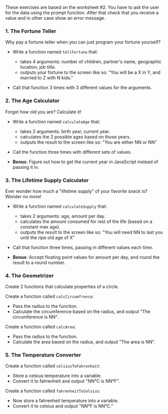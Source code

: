 These exercises are based on the worksheet #2. You have to ask the user for the data using the prompt function. After that check that you receive a value and in other case show an error message.

### 1. The Fortune Teller

Why pay a fortune teller when you can just program your fortune yourself?

- Write a function named `tellFortune`
  that:

  - takes 4 arguments: number of children, partner's name, geographic location, job title.
  - outputs your fortune to the screen like so: "You will be a X in Y, and married to Z with N kids."

- Call that function 3 times with 3 different values for the arguments.

### 2. The Age Calculator

Forgot how old you are? Calculate it!

- Write a function named `calculateAge`
  that:

  - takes 2 arguments: birth year, current year.
  - calculates the 2 possible ages based on those years.
  - outputs the result to the screen like so: "You are either NN or NN"

- Call the function three times with different sets of values.

- **Bonus**: Figure out how to get the current year in JavaScript instead of passing it in.

### 3. The Lifetime Supply Calculator

Ever wonder how much a "lifetime supply" of your favorite snack is? Wonder no more!

- Write a function named `calculateSupply`
  that:

  - takes 2 arguments: age, amount per day.
  - calculates the amount consumed for rest of the life (based on a constant max age).
  - outputs the result to the screen like so: "You will need NN to last you until the ripe old age of X"

- Call that function three times, passing in different values each time.

- **Bonus**: Accept floating point values for amount per day, and round the result to a round number.

### 4. The Geometrizer

Create 2 functions that calculate properties of a circle.

Create a function called `calcCircumfrence`:

- Pass the radius to the function.
- Calculate the circumference based on the radius, and output "The circumference is NN".

Create a function called `calcArea`:

- Pass the radius to the function.
- Calculate the area based on the radius, and output "The area is NN".

### 5. The Temperature Converter

Create a function called `celsiusToFahrenheit`:

- Store a celsius temperature into a variable.
- Convert it to fahrenheit and output "NN°C is NN°F".

Create a function called `fahrenheitToCelsius`:

- Now store a fahrenheit temperature into a variable.
- Convert it to celsius and output "NN°F is NN°C."
